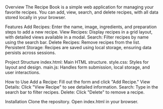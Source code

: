 Overview
The Recipe Book is a simple web application for managing your favorite recipes. You can add, view, search, and delete recipes, with all data stored locally in your browser.

Features
Add Recipes: Enter the name, image, ingredients, and preparation steps to add a new recipe.
View Recipes: Display recipes in a grid layout, with detailed views available in a modal.
Search: Filter recipes by name using the search bar.
Delete Recipes: Remove recipes from the list.
Persistent Storage: Recipes are saved using local storage, ensuring data persists across sessions.

Project Structure
index.html: Main HTML structure.
style.css: Styles for layout and design.
main.js: Handles form submission, local storage, and user interactions.

How to Use
Add a Recipe: Fill out the form and click "Add Recipe."
View Details: Click "View Recipe" to see detailed information.
Search: Type in the search bar to filter recipes.
Delete: Click "Delete" to remove a recipe.

Installation
Clone the repository.
Open index.html in your browser.
